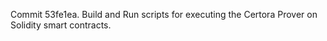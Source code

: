 Commit 53fe1ea.                    Build and Run scripts for executing the Certora Prover on Solidity smart contracts.
